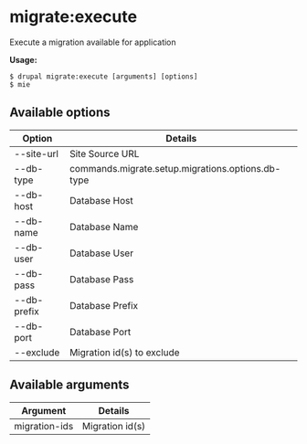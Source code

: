 # migrate:execute
Execute a migration available for application

**Usage:**
```
$ drupal migrate:execute [arguments] [options] 
$ mie  
```

## Available options
Option | Details
-------|-------------
--site-url | Site Source URL
--db-type | commands.migrate.setup.migrations.options.db-type
--db-host | Database Host
--db-name | Database Name
--db-user | Database User
--db-pass | Database Pass
--db-prefix | Database Prefix
--db-port | Database Port
--exclude | Migration id(s) to exclude

## Available arguments
Argument | Details
---------|-------------
migration-ids | Migration id(s)
